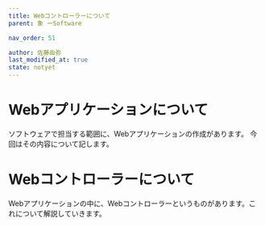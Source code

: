 ```yaml
---
title: Webコントローラーについて
parent: 象 ーSoftware

nav_order: 51

author: 佐藤由弥
last_modified_at: true
state: notyet
---
```


# **Webアプリケーションについて**
ソフトウェアで担当する範囲に、Webアプリケーションの作成があります。
今回はその内容について記します。

# **Webコントローラーについて**
Webアプリケーションの中に、Webコントローラーというものがあります。これについて解説していきます。


